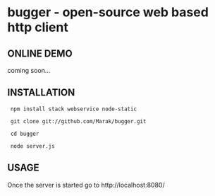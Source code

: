 # bugger - open-source web based http client

## ONLINE DEMO

  coming soon...

## INSTALLATION

     npm install stack webservice node-static
   
     git clone git://github.com/Marak/bugger.git
   
     cd bugger
   
     node server.js
   
## USAGE

Once the server is started go to http://localhost:8080/  


